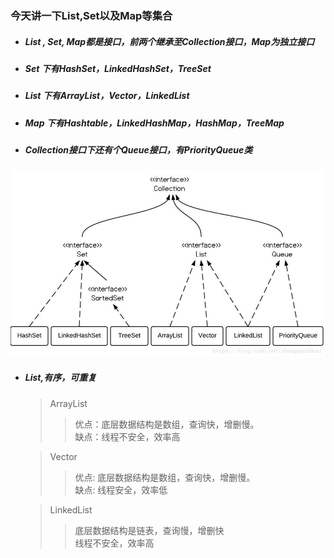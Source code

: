 ### 今天讲一下List,Set以及Map等集合
* ##### List , Set, Map都是接口，前两个继承至Collection接口，Map为独立接口
* ##### Set 下有HashSet，LinkedHashSet，TreeSet
* ##### List 下有ArrayList，Vector，LinkedList
* ##### Map 下有Hashtable，LinkedHashMap，HashMap，TreeMap
* ##### Collection接口下还有个Queue接口，有PriorityQueue类
![](https://github.com/Beancc/Main/blob/master/img/java/%E9%9B%86%E5%90%88%E6%8E%A5%E5%8F%A31.jpg)

* ##### List,有序，可重复 
  > ArrayList  
    >> 优点：底层数据结构是数组，查询快，增删慢。  
    >> 缺点：线程不安全，效率高 
    
  > Vector  
    >> 优点: 底层数据结构是数组，查询快，增删慢。  
    >> 缺点: 线程安全，效率低  
    
  > LinkedList  
    >> 底层数据结构是链表，查询慢，增删快  
    >> 线程不安全，效率高







